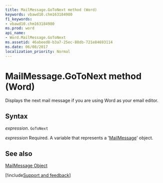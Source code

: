 ```yaml
---
title: MailMessage.GoToNext method (Word)
keywords: vbawd10.chm163184980
f1_keywords:
- vbawd10.chm163184980
ms.prod: word
api_name:
- Word.MailMessage.GoToNext
ms.assetid: 46abeed8-b3a7-25ec-88db-721e84693114
ms.date: 06/08/2017
localization_priority: Normal
---
```



# MailMessage.GoToNext method (Word)

Displays the next mail message if you are using Word as your email editor.


## Syntax

_expression_. `GoToNext`

_expression_ Required. A variable that represents a '[MailMessage](Word.MailMessage.md)' object.


## See also


[MailMessage Object](Word.MailMessage.md)

[!include[Support and feedback](~/includes/feedback-boilerplate.md)]